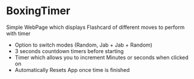 # BoxingTimer

Simple WebPage which displays Flashcard of different moves to perform with timer

 - Option to switch modes (Random, Jab + Jab + Random)
 - 3 seconds countdown timers before starting
 - Timer which allows you to increment Minutes or seconds when clicked on
 - Automatically Resets App once time is finished

 


